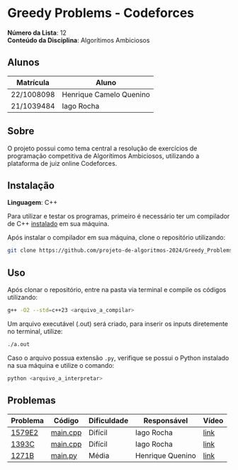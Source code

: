 # Greedy Problems - Codeforces

**Número da Lista**: 12<br>
**Conteúdo da Disciplina**: Algorítimos Ambiciosos

## Alunos

| Matrícula  | Aluno                   |
| ---------- | ----------------------- |
| 22/1008098 | Henrique Camelo Quenino |
| 21/1039484 | Iago Rocha              |

## Sobre

O projeto possui como tema central a resolução de exercícios de programação competitiva de Algorítimos Ambiciosos, utilizando a plataforma de juiz online Codeforces.

## Instalação

**Linguagem**: C++

Para utilizar e testar os programas, primeiro é necessário ter um compilador de C++ [instalado](https://www.geeksforgeeks.org/installing-mingw-tools-for-c-c-and-changing-environment-variable/) em sua máquina.

Após instalar o compilador em sua máquina, clone o repositório utilizando:

```bash
git clone https://github.com/projeto-de-algoritmos-2024/Greedy_Problems_Codeforces.git
```

## Uso

Após clonar o repositório, entre na pasta via terminal e compile os códigos utilizando:

```bash
g++ -O2 --std=c++23 <arquivo_a_compilar>
```

Um arquivo executável (.out) será criado, para inserir os inputs diretemente no terminal, utilize:

```bash
./a.out
```

Caso o arquivo possua extensão `.py`, verifique se possui o Python instalado na sua máquina e utilize o comando:

```bash
python <arquivo_a_interpretar>
```

## Problemas

| Problema                                                    | Código                                 | Dificuldade | Responsável      | Vídeo                                               |
| ----------------------------------------------------------- | -------------------------------------- | ----------- | ---------------- | --------------------------------------------------- |
| [1579E2](https://codeforces.com/problemset/problem/1579/E2) | [main.cpp](./problems/1579E2/main.cpp) | Difícil     | Iago Rocha       | [link](https://www.youtube.com/watch?v=X7NQrm8UzJY) |
| [1393C](https://codeforces.com/problemset/problem/1393/C)   | [main.cpp](./problems/1393C/main.cpp)  | Difícil     | Iago Rocha       | [link](https://www.youtube.com/watch?v=53RvW-plZLw) |
| [1271B](https://codeforces.com/contest/1271/problem/B)      | [main.py](./problems/1271B/main.py)    | Média       | Henrique Quenino | [link]()                                            |

